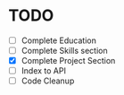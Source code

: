 # TODO

- [ ] Complete Education
- [ ] Complete Skills section
- [x] Complete Project Section
- [ ] Index to API
- [ ] Code Cleanup
